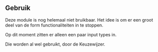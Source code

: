 ## Gebruik

Deze module is nog helemaal niet bruikbaar. Het idee is om er een groot deel van de form functionaliteiten in te stoppen.

Op dit moment zitten er alleen een paar input types in.

Die worden al wel gebruikt, door de Keuzewijzer.